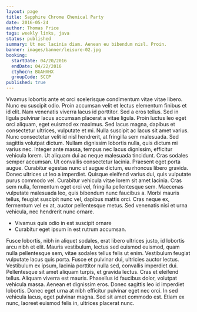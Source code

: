 ```yaml
---
layout: page
title: Sapphire Chrome Chemical Party
date: 2016-05-24
author: Thomas Price
tags: weekly links, java
status: published
summary: Ut nec lacinia diam. Aenean eu bibendum nisl. Proin.
banner: images/banner/leisure-02.jpg
booking:
  startDate: 04/20/2016
  endDate: 04/22/2016
  ctyhocn: BGAHXHX
  groupCode: SCCP
published: true
---
```

Vivamus lobortis ante et orci scelerisque condimentum vitae vitae libero. Nunc eu suscipit odio. Proin accumsan velit et lectus elementum finibus et id elit. Nam venenatis viverra lacus id porttitor. Sed a eros tellus. Sed in ligula pulvinar lacus accumsan placerat a vitae ligula. Proin luctus leo eget orci aliquam, eget euismod ex maximus. Sed lacus magna, dapibus et consectetur ultrices, vulputate et mi. Nulla suscipit ac lacus sit amet varius. Nunc consectetur velit id nisl hendrerit, at fringilla sem malesuada. Sed sagittis volutpat dictum. Nullam dignissim lobortis nulla, quis dictum mi varius nec.
Integer ante massa, tempus nec lacus dignissim, efficitur vehicula lorem. Ut aliquam dui ac neque malesuada tincidunt. Cras sodales semper accumsan. Ut convallis consectetur lacinia. Praesent eget porta augue. Curabitur egestas nunc ut augue dictum, eu rhoncus libero gravida. Donec ultrices ut leo a imperdiet. Quisque eleifend varius dui, quis vulputate purus commodo vel. Curabitur vehicula vitae lorem sit amet lacinia. Cras sem nulla, fermentum eget orci vel, fringilla pellentesque sem. Maecenas vulputate malesuada leo, quis bibendum nunc faucibus a. Morbi mauris tellus, feugiat suscipit nunc vel, dapibus mattis orci. Cras neque ex, fermentum vel ex at, auctor pellentesque metus. Sed venenatis nisi et urna vehicula, nec hendrerit nunc ornare.

* Vivamus quis odio in est suscipit ornare
* Curabitur eget ipsum in est rutrum accumsan.

Fusce lobortis, nibh in aliquet sodales, erat libero ultrices justo, id lobortis arcu nibh et elit. Mauris vestibulum, lectus sed euismod euismod, quam nulla pellentesque sem, vitae sodales tellus felis ut enim. Vestibulum feugiat vulputate lacus quis porta. Fusce et pulvinar dui, ultricies auctor lectus. Vestibulum ex ipsum, lacinia porttitor nulla sed, convallis imperdiet dui. Pellentesque sit amet aliquam turpis, et gravida lectus. Cras et eleifend tellus. Aliquam viverra est mauris. Phasellus id faucibus dolor, volutpat vehicula massa. Aenean et dignissim eros. Donec sagittis leo id imperdiet lobortis. Donec eget urna at nibh efficitur pulvinar eget nec orci. In sed vehicula lacus, eget pulvinar magna. Sed sit amet commodo est. Etiam ex nunc, laoreet euismod felis in, ultrices placerat nunc.
